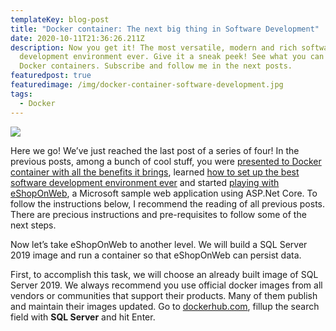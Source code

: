 ```yaml
---
templateKey: blog-post
title: "Docker container: The next big thing in Software Development"
date: 2020-10-11T21:36:26.211Z
description: Now you get it! The most versatile, modern and rich software
  development environment ever. Give it a sneak peek! See what you can do with
  Docker containers. Subscribe and follow me in the next posts.
featuredpost: true
featuredimage: /img/docker-container-software-development.jpg
tags:
  - Docker
---
```

![](/img/large_v-dark.png)

Here we go! We’ve just reached the last post of a series of four! In the previous posts, among a bunch of cool stuff, you were [presented to Docker container with all the benefits it brings](https://shareisthekey.com/2020/09/03/docker-container-software-development-1-4/), learned [how to set up the best software development environment ever](https://shareisthekey.com/2020/09/13/docker-container-software-development-2-4/) and started [playing with eShopOnWeb](https://shareisthekey.com/2020/09/30/docker-container-next-big-thing-in-software-development-3-4/), a Microsoft sample web application using ASP.Net Core. To follow the instructions below, I recommend the reading of all previous posts. There are precious instructions and pre-requisites to follow some of the next steps.

Now let’s take eShopOnWeb to another level. We will build a SQL Server 2019 image and run a container so that eShopOnWeb can persist data.

First, to accomplish this task, we will choose an already built image of SQL Server 2019. We always recommend you use official docker images from all vendors or communities that support their products. Many of them publish and maintain their images updated. Go to [dockerhub.com](https://hub.docker.com/), fillup the search field with **SQL Server** and hit Enter.